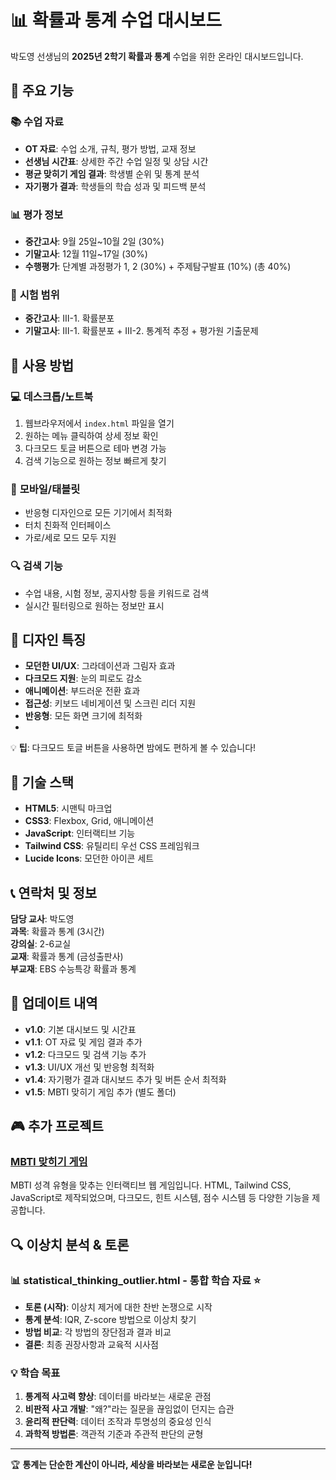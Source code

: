 # 📊 확률과 통계 수업 대시보드

박도영 선생님의 **2025년 2학기 확률과 통계** 수업을 위한 온라인 대시보드입니다.

## 🎯 주요 기능

### 📚 **수업 자료**
- **OT 자료**: 수업 소개, 규칙, 평가 방법, 교재 정보
- **선생님 시간표**: 상세한 주간 수업 일정 및 상담 시간
- **평균 맞히기 게임 결과**: 학생별 순위 및 통계 분석
- **자기평가 결과**: 학생들의 학습 성과 및 피드백 분석

### 📊 **평가 정보**
- **중간고사**: 9월 25일~10월 2일 (30%)
- **기말고사**: 12월 11일~17일 (30%)
- **수행평가**: 단계별 과정평가 1, 2 (30%) + 주제탐구발표 (10%) (총 40%)

### 📅 **시험 범위**
- **중간고사**: Ⅲ-1. 확률분포
- **기말고사**: Ⅲ-1. 확률분포 + Ⅲ-2. 통계적 추정 + 평가원 기출문제

## 🚀 사용 방법

### 💻 **데스크톱/노트북**
1. 웹브라우저에서 `index.html` 파일을 열기
2. 원하는 메뉴 클릭하여 상세 정보 확인
3. 다크모드 토글 버튼으로 테마 변경 가능
4. 검색 기능으로 원하는 정보 빠르게 찾기

### 📱 **모바일/태블릿**
- 반응형 디자인으로 모든 기기에서 최적화
- 터치 친화적 인터페이스
- 가로/세로 모드 모두 지원

### 🔍 **검색 기능**
- 수업 내용, 시험 정보, 공지사항 등을 키워드로 검색
- 실시간 필터링으로 원하는 정보만 표시

## 🎨 디자인 특징

- **모던한 UI/UX**: 그라데이션과 그림자 효과
- **다크모드 지원**: 눈의 피로도 감소
- **애니메이션**: 부드러운 전환 효과
- **접근성**: 키보드 네비게이션 및 스크린 리더 지원
- **반응형**: 모든 화면 크기에 최적화
- 
💡 **팁**: 다크모드 토글 버튼을 사용하면 밤에도 편하게 볼 수 있습니다!

## 🔧 기술 스택

- **HTML5**: 시맨틱 마크업
- **CSS3**: Flexbox, Grid, 애니메이션
- **JavaScript**: 인터랙티브 기능
- **Tailwind CSS**: 유틸리티 우선 CSS 프레임워크
- **Lucide Icons**: 모던한 아이콘 세트

## 📞 연락처 및 정보

**담당 교사**: 박도영  
**과목**: 확률과 통계 (3시간)  
**강의실**: 2-6교실  
**교재**: 확률과 통계 (금성출판사)  
**부교재**: EBS 수능특강 확률과 통계

## 🌟 업데이트 내역

- **v1.0**: 기본 대시보드 및 시간표
- **v1.1**: OT 자료 및 게임 결과 추가
- **v1.2**: 다크모드 및 검색 기능 추가
- **v1.3**: UI/UX 개선 및 반응형 최적화
- **v1.4**: 자기평가 결과 대시보드 추가 및 버튼 순서 최적화
- **v1.5**: MBTI 맞히기 게임 추가 (별도 폴더)

## 🎮 추가 프로젝트

### [MBTI 맞히기 게임](./mbti-game/)
MBTI 성격 유형을 맞추는 인터랙티브 웹 게임입니다. HTML, Tailwind CSS, JavaScript로 제작되었으며, 다크모드, 힌트 시스템, 점수 시스템 등 다양한 기능을 제공합니다.

## 🔍 이상치 분석 & 토론

### 📊 **statistical_thinking_outlier.html** - 통합 학습 자료 ⭐
- **토론 (시작)**: 이상치 제거에 대한 찬반 논쟁으로 시작
- **통계 분석**: IQR, Z-score 방법으로 이상치 찾기
- **방법 비교**: 각 방법의 장단점과 결과 비교
- **결론**: 최종 권장사항과 교육적 시사점

### 💡 **학습 목표**
1. **통계적 사고력 향상**: 데이터를 바라보는 새로운 관점
2. **비판적 사고 개발**: "왜?"라는 질문을 끊임없이 던지는 습관
3. **윤리적 판단력**: 데이터 조작과 투명성의 중요성 인식
4. **과학적 방법론**: 객관적 기준과 주관적 판단의 균형

---

🏆 **통계는 단순한 계산이 아니라, 세상을 바라보는 새로운 눈입니다!**




